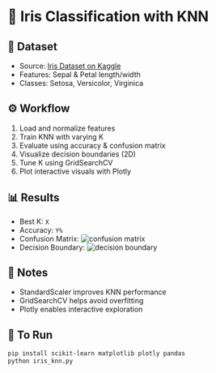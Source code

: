 # 🌸 Iris Classification with KNN

## 📂 Dataset
- Source: [Iris Dataset on Kaggle](https://www.kaggle.com/datasets/uciml/iris)
- Features: Sepal & Petal length/width
- Classes: Setosa, Versicolor, Virginica

## ⚙️ Workflow
1. Load and normalize features
2. Train KNN with varying K
3. Evaluate using accuracy & confusion matrix
4. Visualize decision boundaries (2D)
5. Tune K using GridSearchCV
6. Plot interactive visuals with Plotly

## 📊 Results
- Best K: `X`
- Accuracy: `Y%`
- Confusion Matrix: ![confusion matrix](path/to/image.png)
- Decision Boundary: ![decision boundary](path/to/image.png)

## 🧠 Notes
- StandardScaler improves KNN performance
- GridSearchCV helps avoid overfitting
- Plotly enables interactive exploration

## 📎 To Run
```bash
pip install scikit-learn matplotlib plotly pandas
python iris_knn.py

